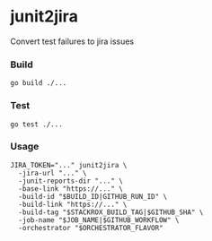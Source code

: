 # junit2jira

Convert test failures to jira issues

### Build
```shell
go build ./...
```

### Test
```shell
go test ./...
```

### Usage
```shell
JIRA_TOKEN="..." junit2jira \
  -jira-url "..." \
  -junit-reports-dir "..." \
  -base-link "https://..." \
  -build-id "$BUILD_ID|GITHUB_RUN_ID" \
  -build-link "https://..." \
  -build-tag "$STACKROX_BUILD_TAG|$GITHUB_SHA" \
  -job-name "$JOB_NAME|$GITHUB_WORKFLOW" \
  -orchestrator "$ORCHESTRATOR_FLAVOR"
```

